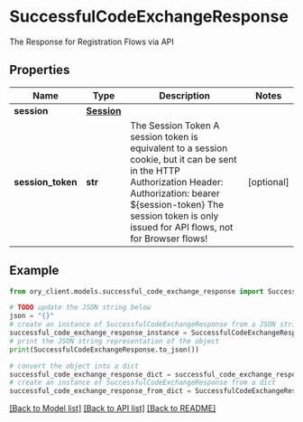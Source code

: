 # SuccessfulCodeExchangeResponse

The Response for Registration Flows via API

## Properties

Name | Type | Description | Notes
------------ | ------------- | ------------- | -------------
**session** | [**Session**](Session.md) |  | 
**session_token** | **str** | The Session Token  A session token is equivalent to a session cookie, but it can be sent in the HTTP Authorization Header:  Authorization: bearer ${session-token}  The session token is only issued for API flows, not for Browser flows! | [optional] 

## Example

```python
from ory_client.models.successful_code_exchange_response import SuccessfulCodeExchangeResponse

# TODO update the JSON string below
json = "{}"
# create an instance of SuccessfulCodeExchangeResponse from a JSON string
successful_code_exchange_response_instance = SuccessfulCodeExchangeResponse.from_json(json)
# print the JSON string representation of the object
print(SuccessfulCodeExchangeResponse.to_json())

# convert the object into a dict
successful_code_exchange_response_dict = successful_code_exchange_response_instance.to_dict()
# create an instance of SuccessfulCodeExchangeResponse from a dict
successful_code_exchange_response_from_dict = SuccessfulCodeExchangeResponse.from_dict(successful_code_exchange_response_dict)
```
[[Back to Model list]](../README.md#documentation-for-models) [[Back to API list]](../README.md#documentation-for-api-endpoints) [[Back to README]](../README.md)


